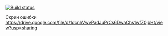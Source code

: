 [![Build status](https://ci.appveyor.com/api/projects/status/njxq9qic2wpbgr2h?svg=true)](https://ci.appveyor.com/project/AlexeyKost/homework-bdd)


Скрин ошибки
https://drive.google.com/file/d/1dcnhVwvPadJuPrCs6DwaChs1wfZ0jbHt/view?usp=sharing
